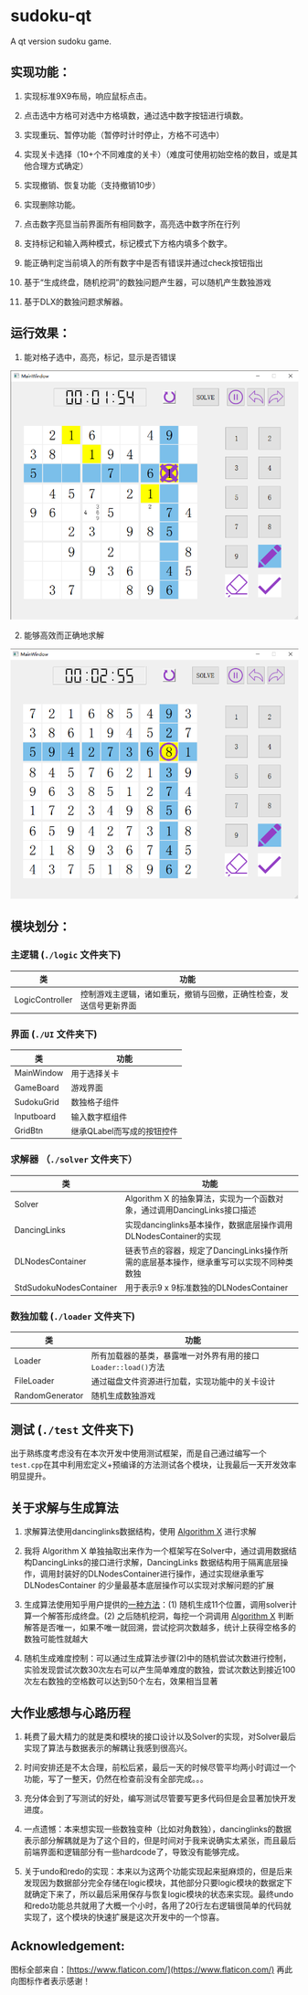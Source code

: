 ﻿
# sudoku-qt

A qt version sudoku game.

## 实现功能：

1. 实现标准9X9布局，响应鼠标点击。

2. 点击选中方格可对选中方格填数，通过选中数字按钮进行填数。

3. 实现重玩、暂停功能（暂停时计时停止，方格不可选中）

4. 实现关卡选择（10+个不同难度的关卡）（难度可使用初始空格的数目，或是其他合理方式确定）

5. 实现撤销、恢复功能（支持撤销10步）

6. 实现删除功能。

7. 点击数字亮显当前界面所有相同数字，高亮选中数字所在行列

8. 支持标记和输入两种模式，标记模式下方格内填多个数字。

9. 能正确判定当前填入的所有数字中是否有错误并通过check按钮指出

10. 基于“生成终盘，随机挖洞”的数独问题产生器，可以随机产生数独游戏

11. 基于DLX的数独问题求解器。

## 运行效果：

1. 能对格子选中，高亮，标记，显示是否错误

![](https://github.com/nzpznk/sudoku-qt/blob/master/show/show1.PNG)

2. 能够高效而正确地求解

![](https://github.com/nzpznk/sudoku-qt/blob/master/show/show2.PNG)

## 模块划分：

### 主逻辑 (`./logic` 文件夹下)

| 类 | 功能 |
| -- | -- |
| LogicController | 控制游戏主逻辑，诸如重玩，撤销与回撤，正确性检查，发送信号更新界面 |

### 界面 (`./UI` 文件夹下)

| 类 | 功能 |
| -- | -- |
| MainWindow | 用于选择关卡 |
| GameBoard | 游戏界面 |
| SudokuGrid | 数独格子组件 |
| Inputboard | 输入数字框组件 |
| GridBtn | 继承QLabel而写成的按钮控件 |

### 求解器 （`./solver` 文件夹下）

| 类 | 功能 |
| -- | -- |
| Solver | Algorithm X 的抽象算法，实现为一个函数对象，通过调用DancingLinks接口描述 |
| DancingLinks | 实现dancinglinks基本操作，数据底层操作调用DLNodesContainer的实现 |
| DLNodesContainer | 链表节点的容器，规定了DancingLinks操作所需的底层基本操作，继承重写可以实现不同种类数独 |
| StdSudokuNodesContainer | 用于表示9 x 9标准数独的DLNodesContainer |

### 数独加载 (`./loader` 文件夹下)

| 类 | 功能 |
| -- | -- |
| Loader | 所有加载器的基类，暴露唯一对外界有用的接口`Loader::load()`方法 |
| FileLoader | 通过磁盘文件资源进行加载，实现功能中的关卡设计 |
| RandomGenerator | 随机生成数独游戏 |

## 测试 (`./test` 文件夹下)

出于熟练度考虑没有在本次开发中使用测试框架，而是自己通过编写一个`test.cpp`在其中利用宏定义+预编译的方法测试各个模块，让我最后一天开发效率明显提升。

## 关于求解与生成算法

1. 求解算法使用dancinglinks数据结构，使用 [Algorithm X](https://en.wikipedia.org/wiki/Knuth%27s_Algorithm_X) 进行求解

2. 我将 Algorithm X 单独抽取出来作为一个框架写在Solver中，通过调用数据结构DancingLinks的接口进行求解，DancingLinks 数据结构用于隔离底层操作，调用封装好的DLNodesContainer进行操作，通过实现继承重写DLNodesContainer 的少量最基本底层操作可以实现对求解问题的扩展

2. 生成算法使用知乎用户提供的[一种方法](https://www.zhihu.com/question/22043229)：(1) 随机生成11个位置，调用solver计算一个解答形成终盘。(2) 之后随机挖洞，每挖一个洞调用 [Algorithm X](https://en.wikipedia.org/wiki/Knuth%27s_Algorithm_X) 判断解答是否唯一，如果不唯一就回溯，尝试挖洞次数越多，统计上获得空格多的数独可能性就越大

3. 随机生成难度控制：可以通过生成算法步骤(2)中的随机尝试次数进行控制，实验发现尝试次数30次左右可以产生简单难度的数独，尝试次数达到接近100次左右数独的空格数可以达到50个左右，效果相当显著

## 大作业感想与心路历程

1. 耗费了最大精力的就是类和模块的接口设计以及Solver的实现，对Solver最后实现了算法与数据表示的解耦让我感到很高兴。

2. 时间安排还是不太合理，前松后紧，最后一天的时候尽管平均两小时调过一个功能，写了一整天，仍然在检查前没有全部完成。。。

3. 充分体会到了写测试的好处，编写测试尽管要写更多代码但是会显著加快开发进度。

4. 一点遗憾：本来想实现一些数独变种（比如对角数独），dancinglinks的数据表示部分解耦就是为了这个目的，但是时间对于我来说确实太紧张，而且最后前端界面和逻辑部分有一些hardcode了，导致没有能够完成。

5. 关于undo和redo的实现：本来以为这两个功能实现起来挺麻烦的，但是后来发现因为数据部分完全存储在logic模块，其他部分只要logic模块的数据定下就确定下来了，所以最后采用保存与恢复logic模块的状态来实现。最终undo和redo功能总共就用了大概一个小时，各用了20行左右逻辑很简单的代码就实现了，这个模块的快速扩展是这次开发中的一个惊喜。

## Acknowledgement:

图标全部来自：[https://www.flaticon.com/](https://www.flaticon.com/) 再此向图标作者表示感谢！
